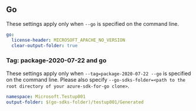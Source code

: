 ## Go

These settings apply only when `--go` is specified on the command line.

```yaml $(go)
go:
  license-header: MICROSOFT_APACHE_NO_VERSION
  clear-output-folder: true
```

### Tag: package-2020-07-22 and go

These settings apply only when `--tag=package-2020-07-22 --go` is specified on the command line.
Please also specify `--go-sdks-folder=<path to the root directory of your azure-sdk-for-go clone>`.

```yaml $(tag) == 'package-2020-07-22' && $(go)
namespace: Microsoft.Testup001
output-folder: $(go-sdks-folder)/testup001/Generated
```
